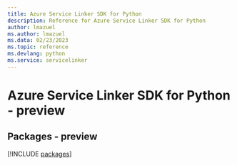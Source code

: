 ```yaml
---
title: Azure Service Linker SDK for Python
description: Reference for Azure Service Linker SDK for Python
author: lmazuel
ms.author: lmazuel
ms.data: 02/23/2023
ms.topic: reference
ms.devlang: python
ms.service: servicelinker
---
```

# Azure Service Linker SDK for Python - preview
## Packages - preview
[!INCLUDE [packages](service-linker-index.md)]